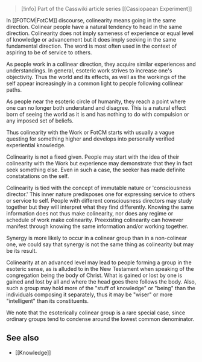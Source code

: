 
> [!info] Part of the Casswiki article series [[Cassiopaean Experiment]]

In [[FOTCM|FotCM]] discourse, colinearity means going in the same direction. Colinear people have a natural tendency to head in the same direction. Colinearity does not imply sameness of experience or equal level of knowledge or advancement but it does imply seeking in the same fundamental direction. The word is most often used in the context of aspiring to be of service to others.

As people work in a collinear direction, they acquire similar experiences and understandings. In general, esoteric work strives to increase one's objectivity. Thus the world and its effects, as well as the workings of the self appear increasingly in a common light to people following collinear paths.

As people near the esoteric circle of humanity, they reach a point where one can no longer both understand and disagree. This is a natural effect born of seeing the world as it is and has nothing to do with compulsion or any imposed set of beliefs.

Thus colinearity with the Work or FotCM starts with usually a vague questing for something higher and develops into personally verified experiential knowledge.

Colinearity is not a fixed given. People may start with the idea of their colinearity with the Work but experience may demonstrate that they in fact seek something else. Even in such a case, the seeker has made definite constatations on the self.

Colinearity is tied with the concept of immutable nature or 'consciousness director.' This inner nature predisposes one for expressing service to others or service to self. People with different consciousness directors may study together but they will interpret what they find differently. Knowing the same information does not thus make colinearity, nor does any regime or schedule of work make colinearity. Preexisting colinearity can however manifest through knowing the same information and/or working together.

Synergy is more likely to occur in a colinear group than in a non-colinear one, we could say that synergy is not the same thing as colinearity but may be its result.

Colinearity at an advanced level may lead to people forming a group in the esoteric sense, as is alluded to in the New Testament when speaking of the congregation being the body of Christ. What is gained or lost by one is gained and lost by all and where the head goes there follows the body. Also, such a group may hold more of the "stuff of knowledge" or "being" than the individuals composing it separately, thus it may be "wiser" or more "intelligent" than its constituents.

We note that the esoterically colinear group is a rare special case, since ordinary groups tend to condense around the lowest common denominator.

See also
--------

*   [[Knowledge]]